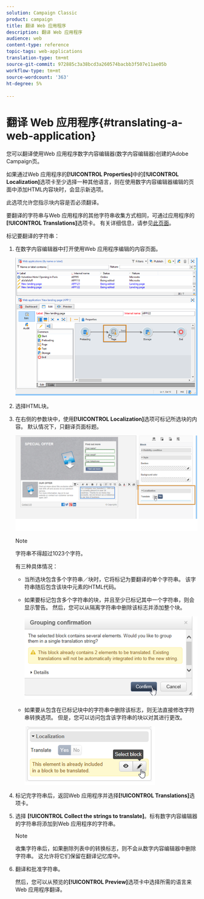 ```yaml
---
solution: Campaign Classic
product: campaign
title: 翻译 Web 应用程序
description: 翻译 Web 应用程序
audience: web
content-type: reference
topic-tags: web-applications
translation-type: tm+mt
source-git-commit: 972885c3a38bcd3a260574bacbb3f507e11ae05b
workflow-type: tm+mt
source-wordcount: '363'
ht-degree: 5%

---
```



# 翻译 Web 应用程序{#translating-a-web-application}

您可以翻译使用Web 应用程序数字内容编辑器(数字内容编辑器)创建的Adobe Campaign页。

如果通过Web 应用程序的&#x200B;**[!UICONTROL Properties]**&#x200B;中的&#x200B;**[!UICONTROL Localization]**&#x200B;选项卡至少选择一种其他语言，则在使用数字内容编辑器编辑的页面中添加HTML内容块时，会显示新选项。

此选项允许您指示块内容是否必须翻译。

要翻译的字符串与Web 应用程序的其他字符串收集方式相同，可通过应用程序的&#x200B;**[!UICONTROL Translations]**&#x200B;选项卡。 有关详细信息，请参见[此页面](../../web/using/translating-a-web-form.md)。

标记要翻译的字符串：

1. 在数字内容编辑器中打开使用Web 应用程序编辑的内容页面。

   ![](assets/dce_translation_3.png)

1. 选择HTML块。
1. 在右侧的参数块中，使用&#x200B;**[!UICONTROL Localization]**&#x200B;选项可标记所选块的内容。 默认情况下，只翻译页面标题。

   ![](assets/dce_translation_1.png)

   >[!NOTE]
   >
   >字符串不得超过1023个字符。

   有三种具体情况：

   * 当所选块包含多个字符串／块时，它将标记为要翻译的单个字符串。 该字符串随后包含该块中元素的HTML代码。
   * 如果要标记包含多个字符串的块，并且至少已标记其中一个字符串，则会显示警告。 然后，您可以从隔离字符串中删除该标志并添加整个块。

      ![](assets/dce_translation_4.png)

   * 如果要从包含在已标记块中的字符串中删除该标志，则无法直接修改字符串转换选项。 但是，您可以访问包含该字符串的块以对其进行更改。

      ![](assets/dce_translation_2.png)

1. 标记完字符串后，返回Web 应用程序并选择&#x200B;**[!UICONTROL Translations]**&#x200B;选项卡。
1. 选择 **[!UICONTROL Collect the strings to translate]**。标有数字内容编辑器的字符串将添加到Web 应用程序的字符串。

   >[!NOTE]
   >
   >收集字符串后，如果删除列表中的转换标志，则不会从数字内容编辑器中删除字符串。 这允许将它们保留在翻译记忆库中。

1. 翻译和批准字符串。

   然后，您可以从预览的&#x200B;**[!UICONTROL Preview]**&#x200B;选项卡中选择所需的语言来Web 应用程序翻译。

